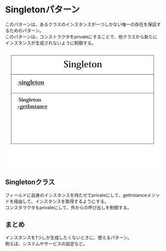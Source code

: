 # Singletonパターン
このパターンは、あるクラスのインスタンスが一つしかない唯一の存在を保証するためのパターン。  
このパターンは、コンストラクタをprivateにすることで、他クラスから新たにインスタンスが生成されないように制御する。

![クラス図](./src/singleton.png)

## Singletonクラス
フィールドに自身のインスタンスを持たせてprivateにして、getInstanceメソッドを経由して、インスタンスを取得するようにする。  
コンスタラクタもprivateにして、外からの呼び出しを制御する。

## まとめ
インスタンスを1つしか生成したくないときに、使えるパターン。  
例えば、システムやサービスの設定など。